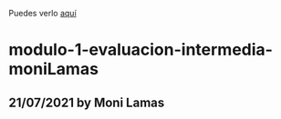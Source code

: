 Puedes verlo [aquí](http://monilamas.github.io/modulo-1-evaluacion-intermedia-moniLamas/)

# modulo-1-evaluacion-intermedia-moniLamas
## 21/07/2021 by Moni Lamas 



